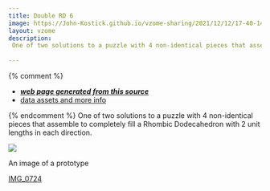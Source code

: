 ```yaml
---
title: Double RD 6
image: https://John-Kostick.github.io/vzome-sharing/2021/12/12/17-40-14-Double-RD-6/Double-RD-6.png
layout: vzome
description:
 One of two solutions to a puzzle with 4 non-identical pieces that assemble to completely fill a Rhombic Dodecahedron with 2 unit lengths in each direction.
  
---
```


{% comment %}
 - [***web page generated from this source***][post]
 - [data assets and more info][github]

[post]: <https://John-Kostick.github.io/vzome-sharing/2021/12/12/Double-RD-6-17-40-14.html>
[github]: <https://github.com/John-Kostick/vzome-sharing/tree/main/2021/12/12/17-40-14-Double-RD-6/>
{% endcomment %}
One of two solutions to a puzzle with 4 non-identical pieces that assemble to completely fill a Rhombic Dodecahedron with 2 unit lengths in each direction.

<vzome-viewer style="width: 100%; height: 65vh;"
       src="https://John-Kostick.github.io/vzome-sharing/2021/12/12/17-40-14-Double-RD-6/Double-RD-6.vZome" >
  <img src="https://John-Kostick.github.io/vzome-sharing/2021/12/12/17-40-14-Double-RD-6/Double-RD-6.png" />
</vzome-viewer>

An image of a prototype

[IMG_0724](https://user-images.githubusercontent.com/78830166/146689504-abf549ea-2f27-4910-821b-f1f77a6800c0.JPG)
